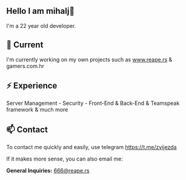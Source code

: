 ## Hello I am mihalj👋

I'm a 22 year old developer.

## 🔭 Current

I'm currently working on my own projects such as www.reape.rs & gamers.com.hr


## ⚡️ Experience

Server Management - Security - Front-End & Back-End & Teamspeak framework & much more

## 📫 Contact

To contact me quickly and easily, use telegram https://t.me/zvijezda

If it makes more sense, you can also email me:

**General Inquiries:** 666@reape.rs






<!---
mihalj/mihalj is a ✨ special ✨ repository because its `README.md` (this file) appears on your GitHub profile.
You can click the Preview link to take a look at your changes.
--->
